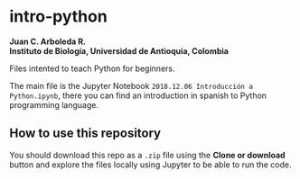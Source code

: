 # intro-python
**Juan C. Arboleda R.**  
**Instituto de Biología, Universidad de Antioquia, Colombia**

Files intented to teach Python for beginners.

The main file is the Jupyter Notebook `2018.12.06 Introducción a Python.ipynb`,
there you can find an introduction in spanish to Python programming language.

## How to use this repository
You should download this repo as a `.zip` file using the **Clone or download** button and explore the files locally
using Jupyter to be able to run the code.
